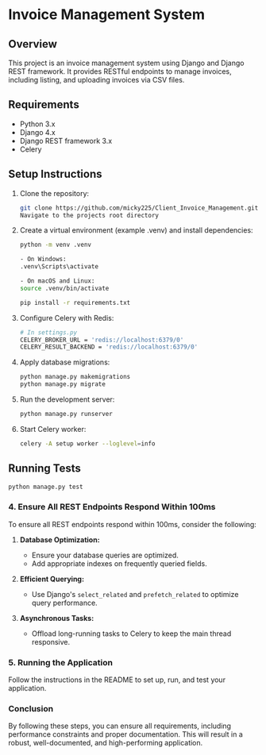 # Invoice Management System

## Overview

This project is an invoice management system using Django and Django REST framework. It provides RESTful endpoints to manage invoices, including listing, and uploading invoices via CSV files.

## Requirements

- Python 3.x
- Django 4.x
- Django REST framework 3.x
- Celery


## Setup Instructions

1. Clone the repository:
    ```sh
    git clone https://github.com/micky225/Client_Invoice_Management.git
    Navigate to the projects root directory
    ```

2. Create a virtual environment (example .venv) and install dependencies:
    ```sh
    python -m venv .venv

    - On Windows:
    .venv\Scripts\activate
   
   - On macOS and Linux:
    source .venv/bin/activate

    pip install -r requirements.txt
    ```

3. Configure Celery with Redis:
    ```sh
    # In settings.py
    CELERY_BROKER_URL = 'redis://localhost:6379/0'
    CELERY_RESULT_BACKEND = 'redis://localhost:6379/0'
    ```

4. Apply database migrations:
    ```sh
    python manage.py makemigrations
    python manage.py migrate
    ```

5. Run the development server:
    ```sh
    python manage.py runserver
    ```

6. Start Celery worker:
    ```sh
    celery -A setup worker --loglevel=info
    ```


## Running Tests

```sh
python manage.py test
```


### 4. Ensure All REST Endpoints Respond Within 100ms

To ensure all REST endpoints respond within 100ms, consider the following:

1. **Database Optimization:**
   - Ensure your database queries are optimized.
   - Add appropriate indexes on frequently queried fields.

2. **Efficient Querying:**
   - Use Django's `select_related` and `prefetch_related` to optimize query performance.

3. **Asynchronous Tasks:**
   - Offload long-running tasks to Celery to keep the main thread responsive.

### 5. Running the Application

Follow the instructions in the README to set up, run, and test your application.

### Conclusion

By following these steps, you can ensure all requirements, including performance constraints and proper documentation. This will result in a robust, well-documented, and high-performing application.